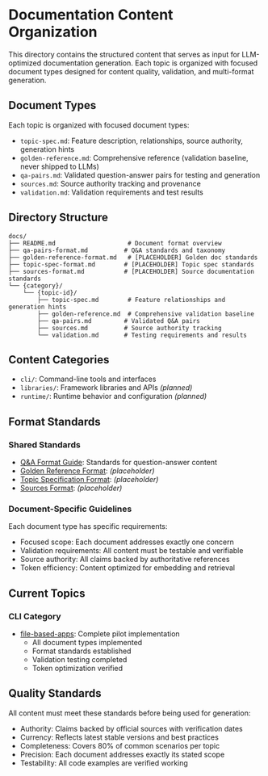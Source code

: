 # Documentation Content Organization

This directory contains the structured content that serves as input for LLM-optimized documentation generation. Each topic is organized with focused document types designed for content quality, validation, and multi-format generation.

## Document Types

Each topic is organized with focused document types:

- `topic-spec.md`: Feature description, relationships, source authority, generation hints
- `golden-reference.md`: Comprehensive reference (validation baseline, never shipped to LLMs)
- `qa-pairs.md`: Validated question-answer pairs for testing and generation
- `sources.md`: Source authority tracking and provenance
- `validation.md`: Validation requirements and test results

## Directory Structure

```text
docs/
├── README.md                    # Document format overview
├── qa-pairs-format.md          # Q&A standards and taxonomy
├── golden-reference-format.md   # [PLACEHOLDER] Golden doc standards
├── topic-spec-format.md        # [PLACEHOLDER] Topic spec standards
├── sources-format.md           # [PLACEHOLDER] Source documentation standards
└── {category}/
    └── {topic-id}/
        ├── topic-spec.md        # Feature relationships and generation hints
        ├── golden-reference.md  # Comprehensive validation baseline
        ├── qa-pairs.md         # Validated Q&A pairs
        ├── sources.md          # Source authority tracking
        └── validation.md       # Testing requirements and results
```

## Content Categories

- `cli/`: Command-line tools and interfaces
- `libraries/`: Framework libraries and APIs *(planned)*
- `runtime/`: Runtime behavior and configuration *(planned)*

## Format Standards

### Shared Standards

- [Q&A Format Guide](qa-pairs-format.md): Standards for question-answer content
- [Golden Reference Format](golden-reference-format.md): *(placeholder)*
- [Topic Specification Format](topic-spec-format.md): *(placeholder)*
- [Sources Format](sources-format.md): *(placeholder)*

### Document-Specific Guidelines

Each document type has specific requirements:

- Focused scope: Each document addresses exactly one concern
- Validation requirements: All content must be testable and verifiable
- Source authority: All claims backed by authoritative references
- Token efficiency: Content optimized for embedding and retrieval

## Current Topics

### CLI Category

- [file-based-apps](cli/file-based-apps/): Complete pilot implementation
  - All document types implemented
  - Format standards established
  - Validation testing completed
  - Token optimization verified

## Quality Standards

All content must meet these standards before being used for generation:

- Authority: Claims backed by official sources with verification dates
- Currency: Reflects latest stable versions and best practices
- Completeness: Covers 80% of common scenarios per topic
- Precision: Each document addresses exactly its stated scope
- Testability: All code examples are verified working
